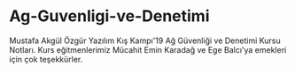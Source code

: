 # Ag-Guvenligi-ve-Denetimi
Mustafa Akgül Özgür Yazılım Kış Kampı'19 Ağ Güvenliği ve Denetimi Kursu Notları.
Kurs eğitmenlerimiz Mücahit Emin Karadağ ve Ege Balcı'ya emekleri için çok teşekkürler.
